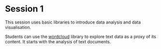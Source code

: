 # Session 1
This session uses basic libraries to introduce data analysis and data visualisation. 

Students can use the [wordcloud](https://python-graph-gallery.com/260-basic-wordcloud) library to explore text data as a proxy of its content. It starts with the 
analysis of text documents.
